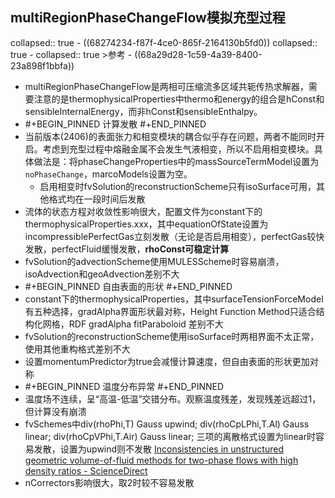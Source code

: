 ## multiRegionPhaseChangeFlow模拟充型过程
collapsed:: true
	- ((68274234-f87f-4ce0-865f-2164130b5fd0))
	  collapsed:: true
		- collapsed:: true
		  >参考
			- ((68a29d28-1c59-4a39-8400-23a898f1bbfa))
- multiRegionPhaseChangeFlow是两相可压缩流多区域共轭传热求解器，需要注意的是thermophysicalProperties中thermo和energy的组合是hConst和sensibleInternalEnergy，而非hConst和sensibleEnthalpy。
- #+BEGIN_PINNED
  计算发散
  #+END_PINNED
- 当前版本(2406)的表面张力和相变模块的耦合似乎存在问题，两者不能同时开启。考虑到充型过程中熔融金属不会发生气液相变，所以不启用相变模块。具体做法是：将phaseChangeProperties中的massSourceTermModel设置为`noPhaseChange`，marcoModels设置为空。
	- 启用相变时fvSolution的reconstructionScheme只有isoSurface可用，其他格式均在一段时间后发散
- 流体的状态方程对收敛性影响很大，配置文件为constant下的thermophysicalProperties.xxx，其中equationOfState设置为incompressiblePerfectGas立刻发散（无论是否启用相变），perfectGas较快发散，perfectFluid缓慢发散，**rhoConst可稳定计算**
- fvSolution的advectionScheme使用MULESScheme时容易崩溃，isoAdvection和geoAdvection差别不大
- #+BEGIN_PINNED
  自由表面的形状
  #+END_PINNED
- constant下的thermophysicalProperties，其中surfaceTensionForceModel有五种选择，gradAlpha界面形状最对称，Height Function Method只适合结构化网格，RDF gradAlpha fitParaboloid 差别不大
- fvSolution的reconstructionScheme使用isoSurface时两相界面不太正常，使用其他重构格式差别不大
- 设置momentumPredictor为true会减慢计算速度，但自由表面的形状更加对称
- #+BEGIN_PINNED
  温度分布异常
  #+END_PINNED
- 温度场不连续，呈“高温-低温”交错分布。观察温度残差，发现残差远超过1，但计算没有崩溃
- fvSchemes中div(rhoPhi,T)  Gauss upwind; div(rhoCpLPhi,T.Al) Gauss linear; div(rhoCpVPhi,T.Air) Gauss linear; 三项的离散格式设置为linear时容易发散，设置为upwind则不发散 [Inconsistencies in unstructured geometric volume-of-fluid methods for two-phase flows with high density ratios - ScienceDirect](https://www.sciencedirect.com/science/article/pii/S004579302400207X?via%3Dihub#sec4)
- nCorrectors影响很大，取2时较不容易发散